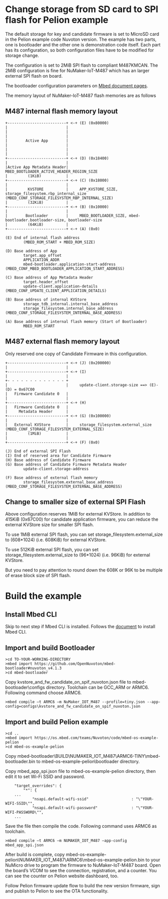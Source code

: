 
# Change storage from SD card to SPI flash for Pelion example #

The default storage for key and candidate firmware is set to MicroSD card in the Pelion example code Nuvoton version. The example has two parts, one is bootloader and the other one is demonstration code itself. Each part has its configuration, so both configuration files have to be modified for storage change.

The configuration is set to 2MiB SPI flash to compliant M487KMCAN. The 2MiB configuration is fine for NuMaker-IoT-M487 which has an larger external SPI flash on board.

The bootloader configuration parameters on [Mbed document pages](https://os.mbed.com/docs/mbed-os/latest/program-setup/bootloader-configuration.html).

The memory layout of NuMaker-IoT-M487 flash memories are as follows


## M487 internal flash memory layout ##
```
+--------------------------+ <-+ (E) (0x80000)
|                          |
|                          |
|                          |
|        Active App        |
|                          |
|                          |
|                          |
+--------------------------+ <-+ (D) (0x18400)
|                          |
|Active App Metadata Header|	 MBED_BOOTLOADER_ACTIVE_HEADER_REGION_SIZE  
|         (1KiB)           |    
+--------------------------+ <-+ (C) (0x18000)
|                          |
|         KVSTORE          |     APP_KVSTORE_SIZE, storage_filesystem.rbp_internal_size (MBED_CONF_STORAGE_FILESYSTEM_RBP_INTERNAL_SIZE)
|         (32KiB)          |
+--------------------------+ <-+ (B) (0x10000)
|                          |
|        Bootloader        |     MBED_BOOTLOADER_SIZE, mbed-bootloader.bootloader-size, bootloader-size
|         (64KiB)          |
+--------------------------+ <-+ (A) (0x0)

(E) End of internal flash address
		(MBED_ROM_START + MBED_ROM_SIZE)

(D) Base address of App
		target.app_offset
		APPLICATION_ADDR
		mbed-bootloader.application-start-address (MBED_CONF_MBED_BOOTLOADER_APPLICATION_START_ADDRESS)

(C) Base address of App Metadata Header
		target.header_offset
		update-client.application-details (MBED_CONF_UPDATE_CLIENT_APPLICATION_DETAILS)
		
(B) Base address of internal KVStore
		storage_tdb_internal.internal_base_address
		storage_filesystem.internal_base_address (MBED_CONF_STORAGE_FILESYSTEM_INTERNAL_BASE_ADDRESS)
		
(A) Base address of internal flash memory (Start of Bootloader)
		MBED_ROM_START
```		

## M487 external flash memory layout ##

Only reserved one copy of Candidate Firmware in this configuration.
```
+--------------------------+ <-+ (J) (0x200000)
|                          |
+--------------------------+ <-+ (I) 
|                          |
+- - - - - - - - - - - - - +
|                          |	 update-client.storage-size ==> (E)-(D) = 0x67C00
|   Firmware Candidate 0   |
|                          |
+--------------------------+ <-+ (H)
|   Firmware Candidate 0   |
|     Metadata Header      |
+--------------------------+ <-+ (G) (0x100000)
|                          |
|   External KVStore       |     storage_filesystem.external_size (MBED_CONF_STORAGE_FILESYSTEM_EXTERNAL_SIZE)
|         (1MiB)           |
|                          |
+--------------------------+ <-+ (F) (0x0)

(J) End of external SPI Flash
(I) End of reserved area for Candidate Firmware		
(H) Base address of Candidate Firmware
(G) Base address of Candidate Firmware Metadata Header
		update-client.storage-address
		
(F) Base address of external flash memory
		storage_filesystem.external_base_address (MBED_CONF_STORAGE_FILESYSTEM_EXTERNAL_BASE_ADDRESS)
```		

## Change to smaller size of external SPI Flash ##

Above configuration reserves 1MiB for external KVStore. In addition to 415KiB (0x67C00) for candidate application firmware, you can reduce the external KVStore size for smaller SPI flash.

To use 1MiB external SPI flash, you can set storage_filesystem.external_size to (608*1024) (i.e. 608KiB) for external KVStore.

To use 512KiB external SPI flash, you can set storage_filesystem.external_size to (96*1024) (i.e. 96KiB) for external KVStore.

But you need to pay attention to round down the 608K or 96K to be multiple of erase block size of SPI flash.

# Build the example #

## Install Mbed CLI ##

Skip to next step if Mbed CLI is installed. Follows the [document](https://os.mbed.com/docs/mbed-os/latest/build-tools/install-and-set-up.html) to install Mbed CLI.


## Import and build Bootloader ##
```
>cd TO-YOUR-WORKING-DIRECTORY
>mbed import https://github.com/OpenNuvoton/mbed-bootloader#nuvoton_v4.1.3
>cd mbed-bootloader
```
Copy kvstore_and_fw_candidate_on_spif_nuvoton.json file to mbed-bootloader\configs directory. Toolchain can be GCC_ARM or ARMC6. Following command choose ARMC6.
```
>mbed compile –t ARMC6 –m NuMaker_IOT_M487 --profile=tiny.json --app-config=configs\kvstore_and_fw_candidate_on_spif_nuvoton.json
```

## Import and build Pelion example ##
```
>cd ..
>mbed import https://os.mbed.com/teams/Nuvoton/code/mbed-os-example-pelion
>cd mbed-os-example-pelion
```
Copy mbed-bootloader\BUILD\NUMAKER_IOT_M487\ARMC6-TINY\mbed-bootloader.bin to mbed-os-example-pelion\bootloader directory.

Copy mbed_app_spi.json file to mbed-os-example-pelion directory, then edit it to set Wi-Fi SSID and password.

```
    "target_overrides": {
        "*": {
    ...
            "nsapi.default-wifi-ssid"                   : "\"YOUR-WIFI-SSID\"",
            "nsapi.default-wifi-password"               : "\"YOUR-WIFI-PASSWORD\"",
    ...
```
Save the file then compile the code. Following command uses ARMC6 as toolchain.
```
>mbed compile –t ARMC6 –m NUMAKER_IOT_M487 –app-config mbed_app_spi.json
```
After build is complete, copy mbed-os-example-pelion\NUMAKER_IOT_M487\ARMC6\mbed-os-example-pelion.bin to your NuMicro drive to program the firmware to NuMaker-IoT-M487 board. Open the board’s VCOM to see the connection, registration, and a counter. You can see the counter on Pelion website dashboard, too.

Follow Pelion firmware update flow to build the new version firmware, sign and publish to Pelion to see the OTA functionality. 
